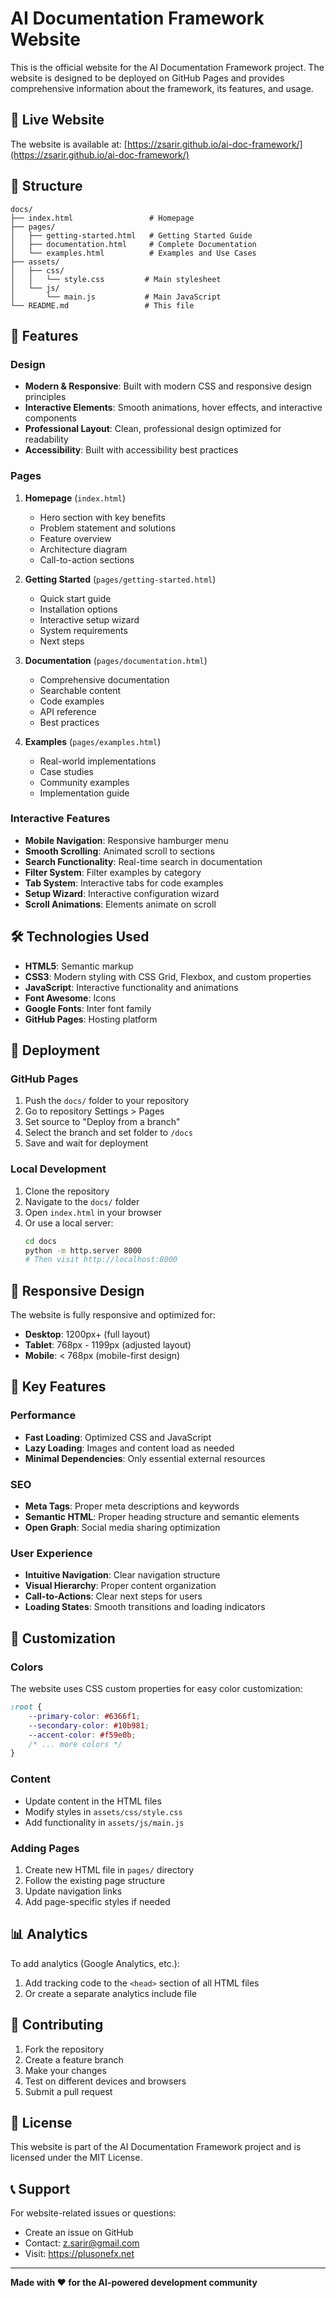 # AI Documentation Framework Website

This is the official website for the AI Documentation Framework project. The website is designed to be deployed on GitHub Pages and provides comprehensive information about the framework, its features, and usage.

## 🚀 Live Website

The website is available at: [https://zsarir.github.io/ai-doc-framework/](https://zsarir.github.io/ai-doc-framework/)

## 📁 Structure

```
docs/
├── index.html                 # Homepage
├── pages/
│   ├── getting-started.html   # Getting Started Guide
│   ├── documentation.html     # Complete Documentation
│   └── examples.html          # Examples and Use Cases
├── assets/
│   ├── css/
│   │   └── style.css         # Main stylesheet
│   └── js/
│       └── main.js           # Main JavaScript
└── README.md                 # This file
```

## 🎨 Features

### Design
- **Modern & Responsive**: Built with modern CSS and responsive design principles
- **Interactive Elements**: Smooth animations, hover effects, and interactive components
- **Professional Layout**: Clean, professional design optimized for readability
- **Accessibility**: Built with accessibility best practices

### Pages
1. **Homepage** (`index.html`)
   - Hero section with key benefits
   - Problem statement and solutions
   - Feature overview
   - Architecture diagram
   - Call-to-action sections

2. **Getting Started** (`pages/getting-started.html`)
   - Quick start guide
   - Installation options
   - Interactive setup wizard
   - System requirements
   - Next steps

3. **Documentation** (`pages/documentation.html`)
   - Comprehensive documentation
   - Searchable content
   - Code examples
   - API reference
   - Best practices

4. **Examples** (`pages/examples.html`)
   - Real-world implementations
   - Case studies
   - Community examples
   - Implementation guide

### Interactive Features
- **Mobile Navigation**: Responsive hamburger menu
- **Smooth Scrolling**: Animated scroll to sections
- **Search Functionality**: Real-time search in documentation
- **Filter System**: Filter examples by category
- **Tab System**: Interactive tabs for code examples
- **Setup Wizard**: Interactive configuration wizard
- **Scroll Animations**: Elements animate on scroll

## 🛠️ Technologies Used

- **HTML5**: Semantic markup
- **CSS3**: Modern styling with CSS Grid, Flexbox, and custom properties
- **JavaScript**: Interactive functionality and animations
- **Font Awesome**: Icons
- **Google Fonts**: Inter font family
- **GitHub Pages**: Hosting platform

## 🚀 Deployment

### GitHub Pages
1. Push the `docs/` folder to your repository
2. Go to repository Settings > Pages
3. Set source to "Deploy from a branch"
4. Select the branch and set folder to `/docs`
5. Save and wait for deployment

### Local Development
1. Clone the repository
2. Navigate to the `docs/` folder
3. Open `index.html` in your browser
4. Or use a local server:
   ```bash
   cd docs
   python -m http.server 8000
   # Then visit http://localhost:8000
   ```

## 📱 Responsive Design

The website is fully responsive and optimized for:
- **Desktop**: 1200px+ (full layout)
- **Tablet**: 768px - 1199px (adjusted layout)
- **Mobile**: < 768px (mobile-first design)

## 🎯 Key Features

### Performance
- **Fast Loading**: Optimized CSS and JavaScript
- **Lazy Loading**: Images and content load as needed
- **Minimal Dependencies**: Only essential external resources

### SEO
- **Meta Tags**: Proper meta descriptions and keywords
- **Semantic HTML**: Proper heading structure and semantic elements
- **Open Graph**: Social media sharing optimization

### User Experience
- **Intuitive Navigation**: Clear navigation structure
- **Visual Hierarchy**: Proper content organization
- **Call-to-Actions**: Clear next steps for users
- **Loading States**: Smooth transitions and loading indicators

## 🔧 Customization

### Colors
The website uses CSS custom properties for easy color customization:
```css
:root {
    --primary-color: #6366f1;
    --secondary-color: #10b981;
    --accent-color: #f59e0b;
    /* ... more colors */
}
```

### Content
- Update content in the HTML files
- Modify styles in `assets/css/style.css`
- Add functionality in `assets/js/main.js`

### Adding Pages
1. Create new HTML file in `pages/` directory
2. Follow the existing page structure
3. Update navigation links
4. Add page-specific styles if needed

## 📊 Analytics

To add analytics (Google Analytics, etc.):
1. Add tracking code to the `<head>` section of all HTML files
2. Or create a separate analytics include file

## 🤝 Contributing

1. Fork the repository
2. Create a feature branch
3. Make your changes
4. Test on different devices and browsers
5. Submit a pull request

## 📄 License

This website is part of the AI Documentation Framework project and is licensed under the MIT License.

## 📞 Support

For website-related issues or questions:
- Create an issue on GitHub
- Contact: z.sarir@gmail.com
- Visit: https://plusonefx.net

---

**Made with ❤️ for the AI-powered development community**

